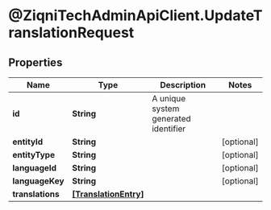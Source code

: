 # @ZiqniTechAdminApiClient.UpdateTranslationRequest

## Properties

Name | Type | Description | Notes
------------ | ------------- | ------------- | -------------
**id** | **String** | A unique system generated identifier | 
**entityId** | **String** |  | [optional] 
**entityType** | **String** |  | [optional] 
**languageId** | **String** |  | [optional] 
**languageKey** | **String** |  | [optional] 
**translations** | [**[TranslationEntry]**](TranslationEntry.md) |  | 


